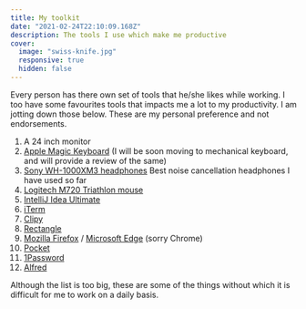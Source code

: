 ```yaml
---
title: My toolkit
date: "2021-02-24T22:10:09.168Z"
description: The tools I use which make me productive
cover:
  image: "swiss-knife.jpg"
  responsive: true
  hidden: false
---
```


Every person has there own set of tools that he/she likes while working.
I too have some favourites tools that impacts me a lot to my productivity.
I am jotting down those below. These are my personal preference and not endorsements.

1. A 24 inch monitor
2. [Apple Magic Keyboard][apple-magic-keyboard] (I will be soon moving to mechanical keyboard, and will provide a review of the same)
3. [Sony WH-1000XM3 headphones][sony-wh1000xm3] Best noise cancellation headphones I have used so far
4. [Logitech M720 Triathlon mouse][logitech-m720]
5. [IntelliJ Idea Ultimate][intellij-idea]
6. [iTerm][iterm]
7. [Clipy][clipy]
8. [Rectangle][rectangle-app]
9. [Mozilla Firefox][firefox] / [Microsoft Edge][edge] (sorry Chrome)
10. [Pocket][pocket]
11. [1Password][1password]
12. [Alfred][alfred]

Although the list is too big, these are some of the things without which it is difficult for me to work on a daily basis.

[apple-magic-keyboard]: https://www.apple.com/shop/product/MLA22LL/A/magic-keyboard-us-english
[sony-wh1000xm3]: https://www.sony.com/electronics/headband-headphones/wh-1000xm3
[logitech-m720]: https://www.logitech.com/en-us/products/mice/m720-triathlon.910-004790.html
[intellij-idea]: https://www.jetbrains.com/idea/download/#section=mac
[iterm]: https://iterm2.com
[clipy]: https://github.com/Clipy/Clipy
[rectangle-app]: https://rectangleapp.com
[pocket]: https://getpocket.com
[1password]: https://1password.com
[alfred]: https://www.alfredapp.com
[firefox]: https://www.mozilla.org/en-US/firefox/new/
[edge]: https://www.microsoft.com/en-us/edge
[swiss-knife]: swiss-knife.jpg
